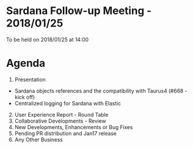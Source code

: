 # Sardana Follow-up Meeting - 2018/01/25

To be held on 2018/01/25 at 14:00

# Agenda
1. Presentation
 * Sardana objects references and the compatibility with Taurus4 (#668 - kick off)
 * Centralized logging for Sardana with Elastic
2. User Experience Report - Round Table
3. Collaborative Developments - Review
4. New Developments, Enhancements or Bug Fixes
5. Pending PR distribution and Jan17 release
6. Any Other Business
